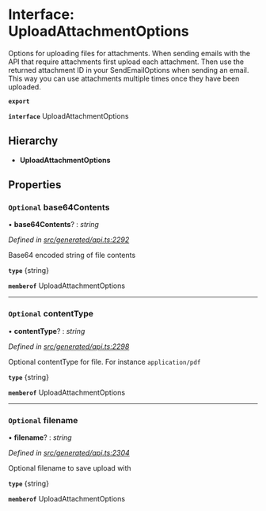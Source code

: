 # Interface: UploadAttachmentOptions

Options for uploading files for attachments. When sending emails with the API that require attachments first upload each attachment. Then use the returned attachment ID in your SendEmailOptions when sending an email. This way you can use attachments multiple times once they have been uploaded.

**`export`** 

**`interface`** UploadAttachmentOptions

## Hierarchy

* **UploadAttachmentOptions**

## Properties

### `Optional` base64Contents

• **base64Contents**? : *string*

*Defined in [src/generated/api.ts:2292](https://github.com/mailslurp/mailslurp-client-ts-js/blob/c5d4ad1/src/generated/api.ts#L2292)*

Base64 encoded string of file contents

**`type`** {string}

**`memberof`** UploadAttachmentOptions

___

### `Optional` contentType

• **contentType**? : *string*

*Defined in [src/generated/api.ts:2298](https://github.com/mailslurp/mailslurp-client-ts-js/blob/c5d4ad1/src/generated/api.ts#L2298)*

Optional contentType for file. For instance `application/pdf`

**`type`** {string}

**`memberof`** UploadAttachmentOptions

___

### `Optional` filename

• **filename**? : *string*

*Defined in [src/generated/api.ts:2304](https://github.com/mailslurp/mailslurp-client-ts-js/blob/c5d4ad1/src/generated/api.ts#L2304)*

Optional filename to save upload with

**`type`** {string}

**`memberof`** UploadAttachmentOptions
